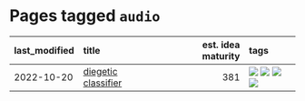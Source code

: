 # Pages tagged `audio`

|last_modified|title|est. idea maturity|tags
|:---|:---|---:|:---|
|2022-10-20|[diegetic classifier](../diegetic-classifier.md)|381|[![](https://img.shields.io/badge/tag-audio-0e5ec)](../tags/audio.md) [![](https://img.shields.io/badge/tag-classification-36f98)](../tags/classification.md) [![](https://img.shields.io/badge/tag-experimental-4d35f9)](../tags/experimental.md) [![](https://img.shields.io/badge/tag-text_to_sound-3a9a4f)](../tags/text_to_sound.md)|